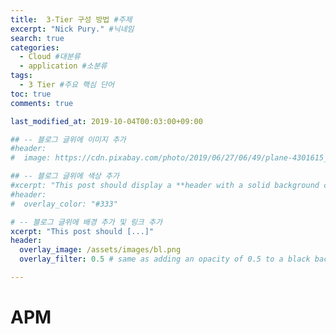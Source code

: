 ```yaml
---
title:  3-Tier 구성 방법 #주제
excerpt: "Nick Pury." #닉네임
search: true
categories: 
  - Cloud #대분류
  - application #소분류
tags: 
  - 3 Tier #주요 핵심 단어
toc: true
comments: true

last_modified_at: 2019-10-04T00:03:00+09:00

## -- 블로그 글위에 이미지 추가
#header:
#  image: https://cdn.pixabay.com/photo/2019/06/27/06/49/plane-4301615_1280.png

## -- 블로그 글위에 색상 추가
#xcerpt: "This post should display a **header with a solid background color**, if the theme #supports it."
#header:
#  overlay_color: "#333"

# -- 블로그 글위에 배경 추가 및 링크 추가
xcerpt: "This post should [...]"
header:
  overlay_image: /assets/images/bl.png
  overlay_filter: 0.5 # same as adding an opacity of 0.5 to a black background

---
```


# APM 